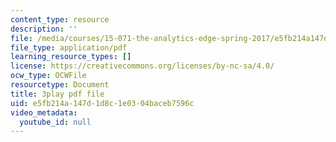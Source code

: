 ```yaml
---
content_type: resource
description: ''
file: /media/courses/15-071-the-analytics-edge-spring-2017/e5fb214a147d1d8c1e0304baceb7596c_Kdbia6SXSFA.pdf
file_type: application/pdf
learning_resource_types: []
license: https://creativecommons.org/licenses/by-nc-sa/4.0/
ocw_type: OCWFile
resourcetype: Document
title: 3play pdf file
uid: e5fb214a-147d-1d8c-1e03-04baceb7596c
video_metadata:
  youtube_id: null
---
```

